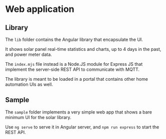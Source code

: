 # Web application

## Library

The `lib` folder contains the Angular library that encapsulate the UI.

It shows solar panel real-time statistics and charts, up to 4 days in the past, and power meter data.

The `index.mjs` file instead is a Node.JS module for Express JS that implement the server-side REST API to communicate with MQTT.

The library is meant to be loaded in a portal that contains other home automation UIs as well.

## Sample

The `sample` folder implements a very simple web app that shows a bare minimum UI for the solar library.

Use `ng serve` to serve it in Angular server, and `npm run express` to start the REST API.
